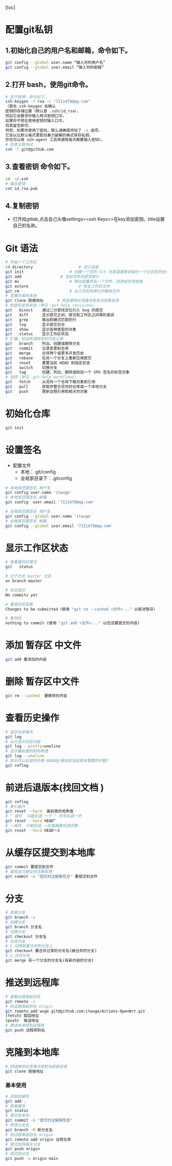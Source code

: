 

[toc]

# 配置git私钥

## 1.初始化自己的用户名和邮箱，命令如下。

```sh
git config --global user.name “输入你的用户名”
git config --global user.email “输入你的邮箱”
```

## 2.打开 bash，使用git命令。

```sh
# 生产密钥，命令如下。
ssh-keygen -t rsa -C "7111479@qq.com"
（首先 ssh-keygen 会确认   
密钥的存储位置（默认是 .ssh/id_rsa），
然后它会要求你输入两次密钥口令。 
如果你不想在使用密钥时输入口令，
将其留空即可。 
然而，如果你使用了密码，那么请确保添加了 -o 选项，
它会以比默认格式更能抗暴力破解的格式保存私钥。 
你也可以用 ssh-agent 工具来避免每次都要输入密码）。
# 检查关联测试
ssh -T git@github.com
```

## 3.查看密钥 命令如下。

```sh
cd  ~/.ssh
# 输出密钥
cat id_rsa.pub
```

## 4.复制密钥

* 打开给gitlab,点击自己头像settings>>ssh Keys>>在key添加密钥。title设置自己的名称。

# Git 语法

```sh
# 开始一个工作区
cd directory					# 进入目录
git init      				# 创建一个空的 Git 仓库或重新初始化一个已存在的仓库
git add             	# 添加文件内容至索引
git mv        				# 移动或重命名一个文件、目录或符号链接
git estore   					# 恢复工作区文件
git rm        				# 从工作区和索引中删除文件
# 克隆仓库到本地
git clone 链接地址      # 把连接地址克隆仓库到当前新目录
# 检查历史和状态（参见：git help revisions）
git   bisect    通过二分查找定位引入 bug 的提交
git   diff      显示提交之间、提交和工作区之间等的差异
git   grep      输出和模式匹配的行
git   log       显示提交日志
git   show      显示各种类型的对象
git   status    显示工作区状态
# 扩展、标记和调校您的历史记录
git   branch    列出、创建或删除分支
git   commit    记录变更到仓库
git   merge     合并两个或更多开发历史
git   rebase    在另一个分支上重新应用提交
git   reset     重置当前 HEAD 到指定状态
git   switch    切换分支
git   tag       创建、列出、删除或校验一个 GPG 签名的标签对象
# 协同（参见：git help workflows）
git   fetch     从另外一个仓库下载对象和引用
git   pull      获取并整合另外的仓库或一个本地分支
git   push      更新远程引用和相关的对象

```

# 初始化仓库

```sh 
git init
```

# 设置签名 

* 配置文件  
  * 本地：.git/config 
  * 全局家目录下：.gitconfig

```sh
# 本地库范围签名 用户名
git config user.name 'itwuge'
# 本地库范围签名 邮箱
git config  user.email '7111479@qq.com'

# 全局库范围签名 用户名
git config --global user.name 'itwuge'
# 全局库范围签名 邮箱
git config --global user.email '7111479@qq.com'
```

# 显示工作区状态

```sh
# 查看缓存区情况 
git   status

# 位于分支 master 分支
on branch master

# 尚无提交
No commits yet

# 要提交的变更 
Changes to be submitted（使用 "git rm --cached <文件>..." 以取消暂存）

# 暂存区 
nothing to commit (使用 "git add <文件>..." 以包含要提交的内容)

```

# 添加 暂存区 中文件

```sh 
git add 要添加的内容
```

#  删除 暂存区中文件

```sh
git rm --cached  要移除的内容      				
```

# 查看历史操作

```sh 
# 显示全部操作
git log
# 以行显示历史内容
git log --pretty=oneline
# 显示最前面的短哈希值
git log --oneline 
# 显示可以后退的步数 HEAD@{移动到当前版本需要的步数}
git reflog
```

# 前进后退版本(找回文档 )

```sh
git reflog
# 索引操作
git reset --hard  最前面的哈希值
# ^ 操作  只能后退 一个 ^ 符号后退一步 
git reset --hard HEAD^ 
# ～操作  只能后退 ～后面跟要后退步数
git reset --hard HEAD～3
```

# 从缓存区提交到本地库

```sh
git commit 要提交到文件
# 编写这次提交的注解信息
git commit -m "提交的注解解信息" 要提交到文件
```

# 分支

```sh 
# 查看分支
git branch -v
# 创建分支
git branch 分支名
# 切换分支
git checkout 分支名
# 合并分支
# 1.切换到要合并到分支上
git checkout 要合并过来的分支名(被合并的分支)
# 2.合并分支
git merge 另一个分支的分支名(有新内容的分支)
```

# 推送到远程库

```sh 
# 查看远程库起别名
git remote -v
# 给远程库起别名 origin
git remote add wuge git@github.com:itwuge/Actions-OpenWrt.git
(fetch) 取回地址
(push)	推送地址
# 推送本地库到远程库
git push 远程库别名
```

# 克隆到本地库

```sh
# 把连接地址克隆仓库到当前新目录
git clone 链接地址     
```

### 基本使用

```sh
# 添加到缓存
git add .
# 查看缓存
git status
# 提交到本地
git commit -m "提交的注解解信息"
# 修改分支名
git branch -M 新分支名
# 给远程库起别名 origin
git remote add origin 远程仓库
# 提交到网络主分支
git push origin
# 提交到分支
git push -u origin main
```



